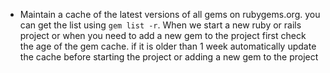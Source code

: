 - Maintain a cache of the latest versions of all gems on rubygems.org. you can get the list using `gem list -r`. When we start a new ruby or rails project or when you need to add a new gem to the project first check the age of the gem cache. if it is older than 1 week automatically update the cache before starting the project or adding a new gem to the project